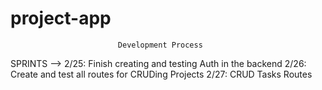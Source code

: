 # project-app

							Development Process

SPRINTS --> 
	2/25:
		Finish creating and testing Auth in the backend 
	2/26:
		Create and test all routes for CRUDing Projects
	2/27:
		CRUD Tasks
							Routes 

